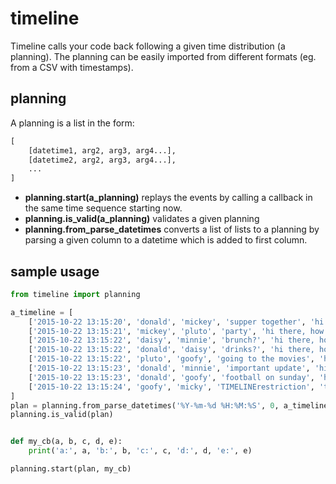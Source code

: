 # timeline
Timeline calls your code back following a given time distribution (a planning).
The planning can be easily imported from different formats (eg. from a CSV with timestamps).

## planning
A planning is a list in the form:
```python
[
    [datetime1, arg2, arg3, arg4...],
    [datetime2, arg2, arg3, arg4...],
    ...
]
```

* **planning.start(a_planning)** replays the events by calling a callback     in the same time sequence starting now.
* **planning.is_valid(a_planning)** validates a given planning
* **planning.from_parse_datetimes** converts a list of lists to a planning by parsing a given column to a datetime which is added to first column.


## sample usage

```python
from timeline import planning

a_timeline = [
    ['2015-10-22 13:15:20', 'donald', 'mickey', 'supper together', 'hi there, how about tonight?'],
    ['2015-10-22 13:15:21', 'mickey', 'pluto', 'party', 'hi there, how about tonight?'],
    ['2015-10-22 13:15:22', 'daisy', 'minnie', 'brunch?', 'hi there, how about tonight?'],
    ['2015-10-22 13:15:22', 'donald', 'daisy', 'drinks?', 'hi there, how about tonight?'],
    ['2015-10-22 13:15:22', 'pluto', 'goofy', 'going to the movies', 'hi there, how about tonight'],
    ['2015-10-22 13:15:23', 'donald', 'minnie', 'important update', 'hi there, how about tonight?'],
    ['2015-10-22 13:15:23', 'donald', 'goofy', 'football on sunday', 'hi there, how about tonight'],
    ['2015-10-22 13:15:24', 'goofy', 'micky', 'TIMELINErestriction', 'ts must be sorted, old 2 new']
]
plan = planning.from_parse_datetimes('%Y-%m-%d %H:%M:%S', 0, a_timeline)
planning.is_valid(plan)


def my_cb(a, b, c, d, e):
    print('a:', a, 'b:', b, 'c:', c, 'd:', d, 'e:', e)

planning.start(plan, my_cb)
```
